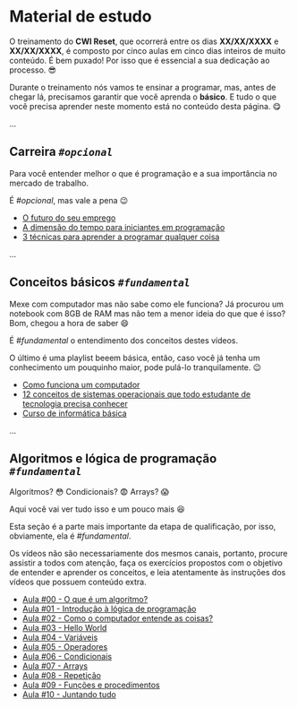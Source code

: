 # Material de estudo

O treinamento do **CWI Reset**, que ocorrerá entre os dias **XX/XX/XXXX** e **XX/XX/XXXX**, é composto por cinco aulas em cinco dias inteiros de muito conteúdo. É bem puxado! Por isso que é essencial a sua dedicação ao processo. :sunglasses:

Durante o treinamento nós vamos te ensinar a programar, mas, antes de chegar lá, precisamos garantir que você aprenda o **básico**. E tudo o que você precisa aprender neste momento está no conteúdo desta página. :yum:

...

## Carreira _`#opcional`_

Para você entender melhor o que é programação e a sua importância no mercado de trabalho.

É _#opcional_, mas vale a pena :wink:

- [O futuro do seu emprego](https://youtu.be/qVGxWi6XDAI)
- [A dimensão do tempo para iniciantes em programação](https://youtu.be/Qb5b8ZE9tIY)
- [3 técnicas para aprender a programar qualquer coisa](https://youtu.be/ZtMzB5CoekE)

...

## Conceitos básicos _`#fundamental`_

Mexe com computador mas não sabe como ele funciona? Já procurou um notebook com 8GB de RAM mas não tem a menor ideia do que que é isso? Bom, chegou a hora de saber :smile:

É _#fundamental_ o entendimento dos conceitos destes vídeos.

O último é uma playlist beeem básica, então, caso você já tenha um conhecimento um pouquinho maior, pode pulá-lo tranquilamente. :wink:

- [Como funciona um computador](https://www.youtube.com/watch?v=MpKbTNonIwc)
- [12 conceitos de sistemas operacionais que todo estudante de tecnologia precisa conhecer](https://youtu.be/T7lCM3l7vAQ)
- [Curso de informática básica](https://www.youtube.com/playlist?list=PL-QAz5R5Rlm7wn20xLTIr84gbS2XkzqEZ)

...

## Algoritmos e lógica de programação _`#fundamental`_

Algoritmos? :flushed: Condicionais? :fearful: Arrays? :scream: 

Aqui você vai ver tudo isso e um pouco mais :satisfied:

Esta seção é a parte mais importante da etapa de qualificação, por isso, obviamente, ela é _#fundamental_. 

Os vídeos não são necessariamente dos mesmos canais, portanto, procure assistir a todos com atenção, faça os exercícios propostos com o objetivo de entender e aprender os conceitos, e leia atentamente às instruções dos vídeos que possuem conteúdo extra.

- [Aula #00 - O que é um algoritmo?](aula00/aula.md)
- [Aula #01 - Introdução à lógica de programação](aula01/aula.md)
- [Aula #02 - Como o computador entende as coisas?](aula02/aula.md)
- [Aula #03 - Hello World](aula03/aula.md)
- [Aula #04 - Variáveis](https://youtu.be/-ny7Kqm0V68)
- [Aula #05 - Operadores](https://youtu.be/FDrR18rvvCc)
- [Aula #06 - Condicionais](https://youtu.be/Uw7X_JwGbis)
- [Aula #07 - Arrays](https://youtu.be/Q8iceY8qCpo)
- [Aula #08 - Repetição](https://youtu.be/FhuqrLaeN34)
- [Aula #09 - Funções e procedimentos](https://youtu.be/2g2bfD6q5NQ)
- [Aula #10 - Juntando tudo](https://youtu.be/aWv871ExPqY)
